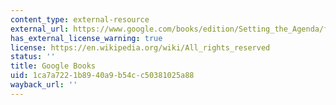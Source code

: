 ```yaml
---
content_type: external-resource
external_url: https://www.google.com/books/edition/Setting_the_Agenda/fm9qVy379AQC?hl=en&gbpv=1
has_external_license_warning: true
license: https://en.wikipedia.org/wiki/All_rights_reserved
status: ''
title: Google Books
uid: 1ca7a722-1b89-40a9-b54c-c50381025a88
wayback_url: ''
---
```

